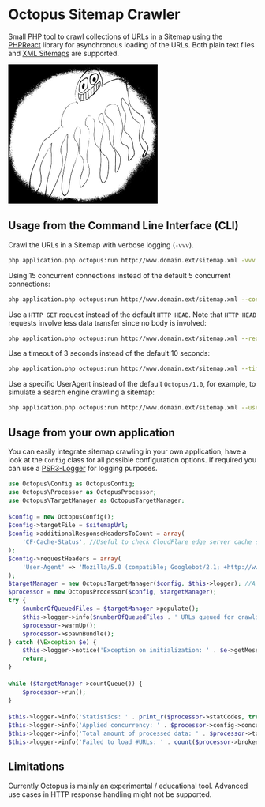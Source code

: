 # Octopus Sitemap Crawler
Small PHP tool to crawl collections of URLs in a Sitemap using the [PHPReact](https://github.com/reactphp/react) library for asynchronous loading of the URLs. Both plain text files and [XML Sitemaps](https://www.sitemaps.org/protocol.html) are supported.

![Logo](logo-medium.png)

## Usage from the Command Line Interface (CLI)

Crawl the URLs in a Sitemap with verbose logging (`-vvv`).

```bash
php application.php octopus:run http://www.domain.ext/sitemap.xml -vvv
```

Using 15 concurrent connections instead of the default 5 concurrent connections:

```bash
php application.php octopus:run http://www.domain.ext/sitemap.xml --concurrency 15 -vvv
```

Use a `HTTP GET` request instead of the default `HTTP HEAD`. Note that `HTTP HEAD` requests involve less data transfer since no body is involved:

```bash
php application.php octopus:run http://www.domain.ext/sitemap.xml --requestType GET -vvv
```

Use a timeout of 3 seconds instead of the default 10 seconds:

```bash
php application.php octopus:run http://www.domain.ext/sitemap.xml --timeout 3 -vvv
```

Use a specific UserAgent instead of the default `Octopus/1.0`, for example, to simulate a search engine crawling a sitemap:

```bash
php application.php octopus:run http://www.domain.ext/sitemap.xml --userAgent 'Mozilla/5.0 (compatible; Googlebot/2.1; +http://www.google.com/bot.html)' -vvv
```

## Usage from your own application
You can easily integrate sitemap crawling in your own application, have a look at the `Config` class for all possible configuration options. If required you can use a [PSR3-Logger](https://www.php-fig.org/psr/psr-3/) for logging purposes.

```php
use Octopus\Config as OctopusConfig;
use Octopus\Processor as OctopusProcessor;
use Octopus\TargetManager as OctopusTargetManager;

$config = new OctopusConfig();
$config->targetFile = $sitemapUrl;
$config->additionalResponseHeadersToCount = array(
    'CF-Cache-Status', //Useful to check CloudFlare edge server cache status
);
$config->requestHeaders = array(
    'User-Agent' => 'Mozilla/5.0 (compatible; Googlebot/2.1; +http://www.google.com/bot.html)', //Simulate Google's webcrawler
);
$targetManager = new OctopusTargetManager($config, $this->logger); //A PSR3 Logger can be injected if required
$processor = new OctopusProcessor($config, $targetManager);
try {
    $numberOfQueuedFiles = $targetManager->populate();
    $this->logger->info($numberOfQueuedFiles . ' URLs queued for crawling');
    $processor->warmUp();
    $processor->spawnBundle();
} catch (\Exception $e) {
    $this->logger->notice('Exception on initialization: ' . $e->getMessage());
    return;
}

while ($targetManager->countQueue()) {
    $processor->run();
}

$this->logger->info('Statistics: ' . print_r($processor->statCodes, true));
$this->logger->info('Applied concurrency: ' . $processor->config->concurrency);
$this->logger->info('Total amount of processed data: ' . $processor->totalData);
$this->logger->info('Failed to load #URLs: ' . count($processor->brokenUrls));
```

## Limitations
Currently Octopus is mainly an experimental / educational tool. Advanced use cases in HTTP response handling might not be supported.

